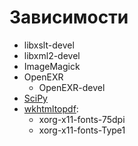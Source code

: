 # Зависимости #
* libxslt-devel
* libxml2-devel
* ImageMagick
* OpenEXR
    * OpenEXR-devel
* [SciPy](http://www.scipy.org/install.html)
* [wkhtmltopdf](http://download.gna.org/wkhtmltopdf/0.12/0.12.2/):
    * xorg-x11-fonts-75dpi
    * xorg-x11-fonts-Type1